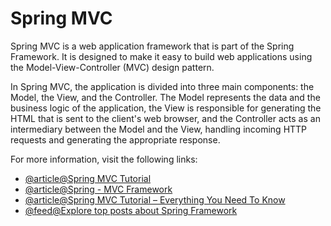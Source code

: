 # Spring MVC

Spring MVC is a web application framework that is part of the Spring Framework. It is designed to make it easy to build web applications using the Model-View-Controller (MVC) design pattern.

In Spring MVC, the application is divided into three main components: the Model, the View, and the Controller. The Model represents the data and the business logic of the application, the View is responsible for generating the HTML that is sent to the client's web browser, and the Controller acts as an intermediary between the Model and the View, handling incoming HTTP requests and generating the appropriate response.

For more information, visit the following links:

- [@article@Spring MVC Tutorial](https://www.tpointtech.com/spring-mvc-tutorial)
- [@article@Spring - MVC Framework](https://www.tutorialspoint.com/spring/spring_web_mvc_framework.htm)
- [@article@Spring MVC Tutorial – Everything You Need To Know](https://www.edureka.co/blog/spring-mvc-tutorial/)
- [@feed@Explore top posts about Spring Framework](https://app.daily.dev/tags/spring?ref=roadmapsh)
